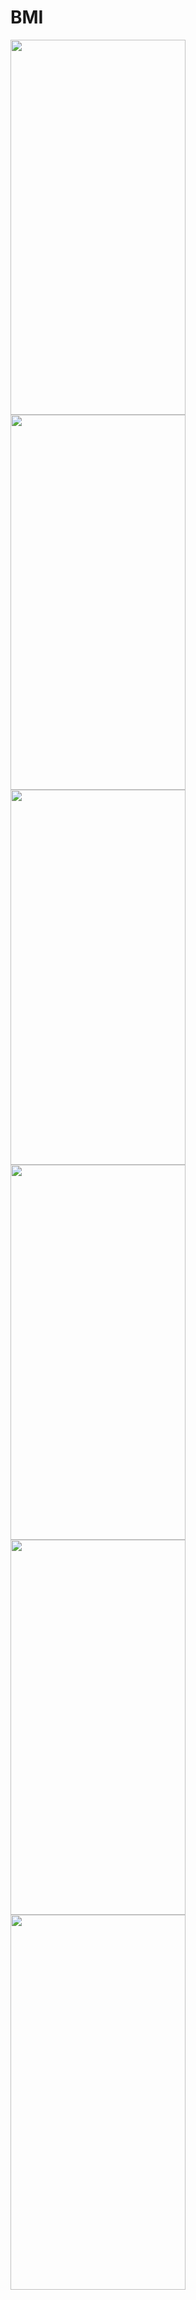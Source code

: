 # BMI

<img src="https://user-images.githubusercontent.com/101335124/175967602-cfd979be-8720-47fa-805a-489e172e0f24.jpeg" width=280px% height=600px%>
<img src="https://user-images.githubusercontent.com/101335124/175970643-25e9e02b-a362-4107-92ca-7c59e08636d1.jpeg" width=280px% height=600px%>
<img src="https://user-images.githubusercontent.com/101335124/175968890-6da30395-fcfd-4022-a5d1-e9a37c7f6556.jpeg" width=280px% height=600px%>
<img src="https://user-images.githubusercontent.com/101335124/175968904-8750d256-3a2c-4d18-a542-5c8154efa792.jpeg" width=280px% height=600px%>
<img src="https://user-images.githubusercontent.com/101335124/175969619-da4a0970-df58-40f1-8c09-d084670d6718.jpeg" width=280px% height=600px%>
<img src="https://user-images.githubusercontent.com/101335124/175968950-2605ae45-def4-4b84-862c-e1fc74ca10fd.jpeg" width=280px% height=600px%>


